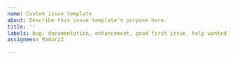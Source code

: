 ```yaml
---
name: Custom issue template
about: Describe this issue template's purpose here.
title: ''
labels: bug, documentation, enhancement, good first issue, help wanted, invalid, question
assignees: Madur23

---
```



